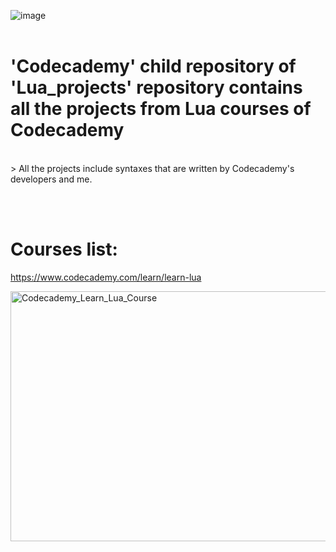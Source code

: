 ![image](https://user-images.githubusercontent.com/82598726/175787466-fa586927-e7b0-4159-a6f6-fa3975aa2379.png)
<br><br>

# 'Codecademy' child repository of 'Lua_projects' repository contains all the projects from Lua courses of Codecademy
<br>
> All the projects include syntaxes that are written by Codecademy's developers and me.

<br><br>


# Courses list:

https://www.codecademy.com/learn/learn-lua

<a type="button" title="Codecademy_Learn_Lua_Course" href="https://www.codecademy.com/learn/learn-lua" target="_blank" data-CodecademyLearnLuaCourseButt="CodecademyLearnLuaCourseButt_data"><img src="https://github.com/phuongtrieu97coder/Lua_projects/assets/82598726/02e4fed1-aa56-4548-b6a0-6fff465ad7ba" alt="Codecademy_Learn_Lua_Course" width="600px" height="400px"></a>









